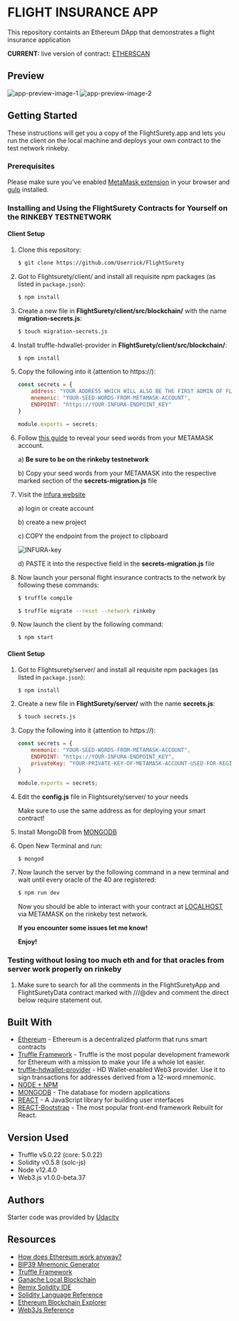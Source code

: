 # FLIGHT INSURANCE APP

This repository containts an Ethereum DApp that demonstrates a flight insurance application 

**CURRENT:** live version of contract: [ETHERSCAN](https://rinkeby.etherscan.io/address/0xc28e8e5c8628F625d5b56b056ef04e9D1c036A19)

## Preview

![app-preview-image-1](https://github.com/Userrick/FlightSurety/blob/master/tutorial-images/app-image-1.PNG)
![app-preview-image-2](https://github.com/Userrick/FlightSurety/blob/master/tutorial-images/app-image-2.PNG)


## Getting Started

These instructions will get you a copy of the FlightSurety.app and lets you run the client on the local machine and deploys your own contract to the test network rinkeby.

### Prerequisites

Please make sure you've enabled [MetaMask extension](https://metamask.io/) in your browser and [gulp](https://gulpjs.com/) installed.

### Installing and Using the FlightSurety Contracts for Yourself on the RINKEBY TESTNETWORK

#### Client Setup

1. Clone this repository:

    ```bash
    $ git clone https://github.com/Userrick/FlightSurety
    ```

2. Got to Flightsurety/client/ and install all requisite npm packages (as listed in ```package.json```):

    ```bash
    $ npm install
    ```

3. Create a new file in **FlightSurety/client/src/blockchain/** with the name **migration-secrets.js**:

    ```bash
    $ touch migration-secrets.js
    ```
4. Install truffle-hdwallet-provider in **FlightSurety/client/src/blockchain/**: 

    ```bash
    $ npm install
    ```

5. Copy the following into it (attention to https://):

    ```javascript
    const secrets = {
        address: "YOUR ADDRESS WHICH WILL ALSO BE THE FIRST ADMIN OF FLIGHTSURETYDATA CONTRACT"
        mnemonic: "YOUR-SEED-WORDS-FROM-METAMASK-ACCOUNT",
        ENDPOINT: "https://YOUR-INFURA-ENDPOINT_KEY"
    }

    module.exports = secrets;
    ```

6. Follow [this guide](https://metamask.zendesk.com/hc/en-us/articles/360015290032-How-to-Reveal-Your-Seed-Phrase) to reveal your seed words from your METAMASK account. 

    a) **Be sure to be on the rinkeby testnetwork**

    b) Copy your seed words from your METAMASK into the respective marked section of the **secrets-migration.js** file


7. Visit the [infura website](https://www.infura.io) 

    a) login or create account

    b) create a new project 

    c) COPY the endpoint from the project to clipboard

    ![INFURA-key](https://github.com/Userrick/Simple-Supply-Chain-Udacity/blob/master/tutorial-images/INFURA-key.PNG)

    d) PASTE it into the respective field in the **secrets-migration.js** file

8. Now launch your personal flight insurance contracts to the network by following these commands:

    ```bash
    $ truffle compile

    $ truffle migrate --reset --network rinkeby
    ```

9. Now launch the client by the following command:

    ```bash
    $ npm start
    ```

#### Client Setup

1. Got to Flightsurety/server/ and install all requisite npm packages (as listed in ```package.json```):

    ```bash
    $ npm install
    ```

2. Create a new file in **FlightSurety/server/** with the name **secrets.js**:

    ```bash
    $ touch secrets.js
    ```

3. Copy the following into it (attention to https://):

    ```javascript
    const secrets = {
        mnemonic: "YOUR-SEED-WORDS-FROM-METAMASK-ACCOUNT",
        ENDPOINT: "https://YOUR-INFURA-ENDPOINT_KEY",
        privateKey: "YOUR-PRIVATE-KEY-OF-METAMASK-ACCOUNT-USED-FOR-REGISTRATING-DEFAULT-ORACLES-AND-ALSO-RESPOND-TO-ORACLE-REQUEST"
    }

    module.exports = secrets;
    ```

4. Edit the **config.js** file in Flightsurety/server/ to your needs 

    Make sure to use the same address as for deploying your smart contract!

5. Install MongoDB from [MONGODB](https://www.mongodb.com/)

6. Open New Terminal and run: 

    ```bash
    $ mongod
    ```

7. Now launch the server by the following command in a new terminal and wait until every oracle of the 40 are registered:

    ```bash
    $ npm run dev
    ```

    Now you should be able to interact with your contract at [LOCALHOST](http://localhost:3000/) via METAMASK on the rinkeby test network.

    **If you encounter some issues let me know!**

    **Enjoy!**

### Testing without losing too much eth and for that oracles from server work properly on rinkeby

1. Make sure to search for all the comments in the FlightSuretyApp and FlightSuretyData contract marked with ///@dev and comment the direct below require statement out.

## Built With

* [Ethereum](https://www.ethereum.org/) - Ethereum is a decentralized platform that runs smart contracts
* [Truffle Framework](http://truffleframework.com/) - Truffle is the most popular development framework for Ethereum with a mission to make your life a whole lot easier. 
* [truffle-hdwallet-provider](https://github.com/trufflesuite/truffle-hdwallet-provider) - HD Wallet-enabled Web3 provider. Use it to sign transactions for addresses derived from a 12-word mnemonic.
* [NODE + NPM](https://github.com/nodejs/node)
* [MONGODB](https://www.mongodb.com/) - The database for modern applications
* [REACT](https://reactjs.org/) - A JavaScript library for building user interfaces
* [REACT-Bootstrap](https://react-bootstrap.github.io/) - The most popular front-end framework Rebuilt for React. 

## Version Used

* Truffle v5.0.22 (core: 5.0.22)
* Solidity v0.5.8 (solc-js)
* Node v12.4.0
* Web3.js v1.0.0-beta.37

## Authors

Starter code was provided by [Udacity](https://github.com/udacity/FlightSurety)

## Resources

* [How does Ethereum work anyway?](https://medium.com/@preethikasireddy/how-does-ethereum-work-anyway-22d1df506369)
* [BIP39 Mnemonic Generator](https://iancoleman.io/bip39/)
* [Truffle Framework](http://truffleframework.com/)
* [Ganache Local Blockchain](http://truffleframework.com/ganache/)
* [Remix Solidity IDE](https://remix.ethereum.org/)
* [Solidity Language Reference](http://solidity.readthedocs.io/en/v0.4.24/)
* [Ethereum Blockchain Explorer](https://etherscan.io/)
* [Web3Js Reference](https://github.com/ethereum/wiki/wiki/JavaScript-API)